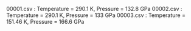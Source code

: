 00001.csv : Temperature = 290.1 K, Pressure = 132.8 GPa
00002.csv : Temperature = 290.1 K, Pressure = 133 GPa
00003.csv : Temperature = 151.46 K, Pressure = 166.6 GPa
